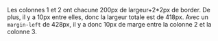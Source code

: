 Les colonnes 1 et 2 ont chacune 200px de largeur+2*2px de border. De plus, il y a 10px entre elles, donc la largeur totale est de 418px.
Avec un `margin-left` de 428px, il y a donc 10px de marge entre la colonne 2 et la colonne 3.